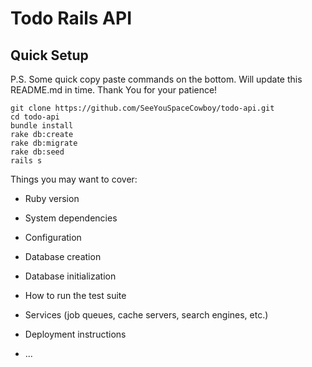 # Todo Rails API

## Quick Setup
P.S. Some quick copy paste commands on the bottom. Will update this README.md in time. Thank You for your patience!

```
git clone https://github.com/SeeYouSpaceCowboy/todo-api.git
cd todo-api
bundle install
rake db:create
rake db:migrate
rake db:seed
rails s
```

Things you may want to cover:

* Ruby version

* System dependencies

* Configuration

* Database creation

* Database initialization

* How to run the test suite

* Services (job queues, cache servers, search engines, etc.)

* Deployment instructions

* ...
